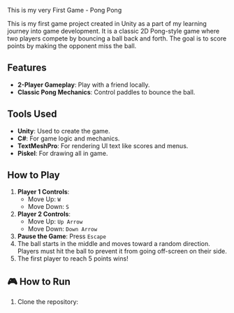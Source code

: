 This is my very First Game - Pong Pong 

This is my first game project created in Unity as a part of my learning journey into game development. It is a classic 2D Pong-style game where two players compete by bouncing a ball back and forth. The goal is to score points by making the opponent miss the ball.

## Features
- **2-Player Gameplay**: Play with a friend locally.
- **Classic Pong Mechanics**: Control paddles to bounce the ball.

## Tools Used
- **Unity**: Used to create the game.
- **C#**: For game logic and mechanics.
- **TextMeshPro**: For rendering UI text like scores and menus.
- **Piskel**: For drawing all in game.

## How to Play
1. **Player 1 Controls**:
   - Move Up: `W`
   - Move Down: `S`
2. **Player 2 Controls**:
   - Move Up: `Up Arrow`
   - Move Down: `Down Arrow`
3. **Pause the Game**: Press `Escape`
4. The ball starts in the middle and moves toward a random direction. Players must hit the ball to prevent it from going off-screen on their side.
5. The first player to reach 5 points wins!

## 🎮 How to Run
1. Clone the repository:
```bashhttps://github.com/kittipoomwy/Pong-Pong.git

